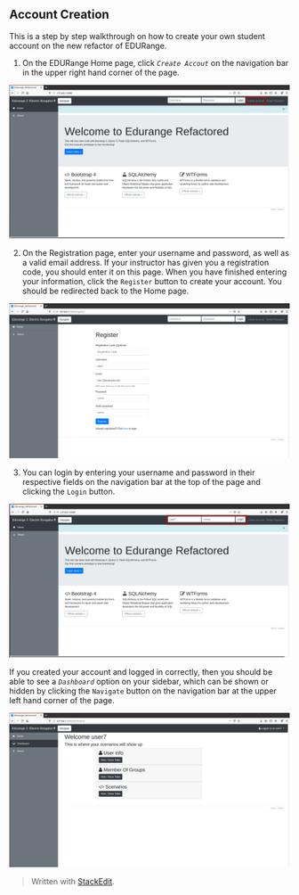 ﻿## Account Creation
This is a step by step walkthrough on how to create your own student account on the new refactor of EDURange.

 1. On the EDURange Home page, click *`Create Accout`* on the navigation bar in the upper right hand corner of the page.

 ![Home page](/assets/stu/eduHome.png)



 2. On the Registration page, enter your username and password, as well as a valid email address. If your instructor has given you a registration code, you should enter it on this page. When you have finished entering your information, click the `Register` button to create your account. You should be redirected back to the Home page.

![Registration page](/assets/stu/eduReg.png)



 3. You can login by entering your username and password in their respective fields on the navigation bar at the top of the page and clicking the `Login` button.
 
![Home page w/ login](/assets/stu/eduLogin.png)



 If you created your account and logged in correctly, then you should be able to see a *`Dashboard`* option on your sidebar, which can be shown or hidden by clicking the `Navigate` button on the navigation bar at the upper left hand corner of the page.

![Student Dashboard](/assets/stu/eduStuDash.png)


> Written with [StackEdit](https://stackedit.io/).
